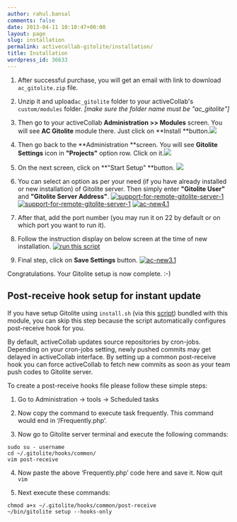 ```yaml
---
author: rahul.bansal
comments: false
date: 2013-04-11 10:10:47+00:00
layout: page
slug: installation
permalink: activecollab-gitolite/installation/
title: Installation
wordpress_id: 36633
---
```




  1. After successful purchase, you will get an email with link to download `ac_gitolite.zip` file.


  2. Unzip it and upload`ac_gitolite` folder to your activeCollab's `custom/modules` folder. _[make sure the folder name must be "ac_gitolite"]_


  3. Then go to your activeCollab **Administration >> Modules** screen. You will see **AC Gitolite** module there. Just click on **Install **button.![](https://rtcamp.com/files/2012/10/Install-Modules-activeCollab-1.png)


  4. Then go back to the **Administration **screen. You will see **Gitolite Settings** icon in **"Projects"** option row. Click on it.![](https://rtcamp.com/files/2012/10/Gitolite-Settings-1-620x239.png)


  5. On the next screen, click on **"Start Setup" **button. ![](https://rtcamp.com/wp-content/uploads/2012/10/ac-new1.1.png)


  6. You can select an option as per your need (if you have already installed or new installation) of Gitolite server. Then simply enter **"Gitolite User"** and **"Gitolite Server Address"**.
[![support-for-remote-gitolite-server-1](https://rtcamp.com/wp-content/uploads/2012/10/gitolite-setup.png)](https://rtcamp.com/wp-content/uploads/2012/10/gitolite-setup.png)
[![support-for-remote-gitolite-server-1](https://rtcamp.com/wp-content/uploads/2012/10/gitolite-setup-1.png)](https://rtcamp.com/wp-content/uploads/2012/10/gitolite-setup-1.png)
[![ac-new4.1](https://rtcamp.com/wp-content/uploads/2012/10/ac-new4.1.png)](https://rtcamp.com/wp-content/uploads/2012/10/ac-new4.1.png)


  7. After that, add the port number (you may run it on 22 by default or on which port you want to run it).


  8. Follow the instruction display on below screen at the time of new installation.
[![run this script](https://rtcamp.com/wp-content/uploads/2012/10/script-run.png)](https://rtcamp.com/wp-content/uploads/2012/10/script-run.png)


  9. Final step, click on **Save Settings** button.
[![ac-new3.1](https://rtcamp.com/wp-content/uploads/2012/10/ac-new3.1.png)](https://rtcamp.com/wp-content/uploads/2012/10/ac-new3.1.png)


Congratulations. Your Gitolite setup is now complete. :-)


## Post-receive hook setup for instant update




If you have setup Gitolite using `install.sh` (via this [script](http://rt.cx/gitlab)) bundled with this module, you can skip this step because the script automatically configures post-receive hook for you.


By default, activeCollab updates source repositories by cron-jobs. Depending on your cron-jobs setting, newly pushed commits may get delayed in activeCollab interface. By setting up a common post-receive hook you can force activeCollab to fetch new commits as soon as your team push codes to Gitolite server.

To create a post-receive hooks file please follow these simple steps:




  1. Go to Administration -> tools -> Scheduled tasks


  2. Now copy the command to execute task frequently. This command would end in ‘/Frequently.php’.


  3. Now go to Gitolite server terminal and execute the following commands:


    sudo su - username
    cd ~/.gitolite/hooks/common/
    vim post-receive





  4. Now paste the above ‘Frequently.php’ code here and save it. Now quit `vim`


  5. Next execute these commands:


    chmod a+x ~/.gitolite/hooks/common/post-receive
    ~/bin/gitolite setup --hooks-only
